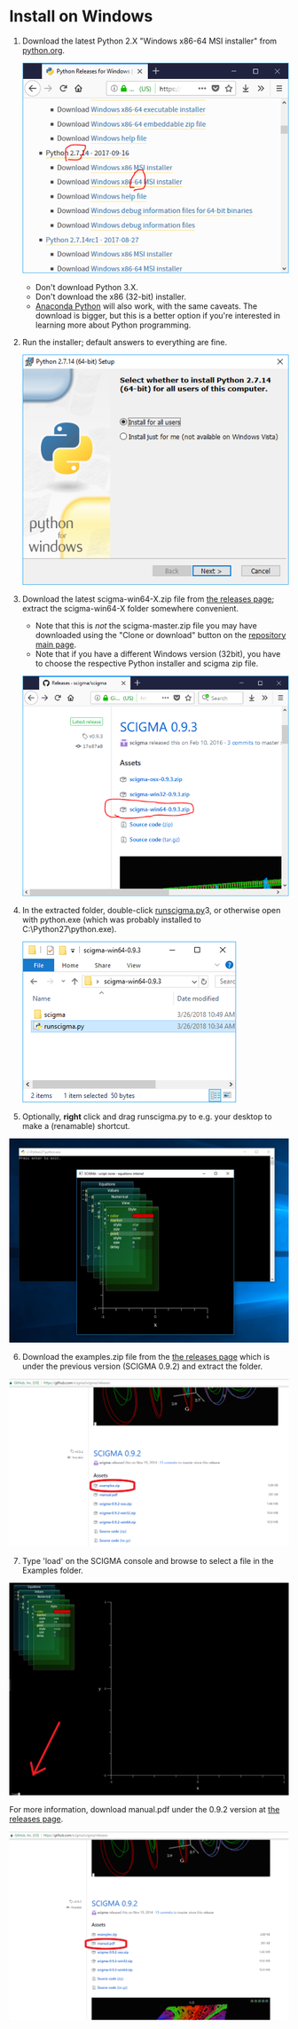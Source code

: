 
# Install on Windows

1. Download the latest Python 2.X "Windows x86-64 MSI installer" from [python.org](https://www.python.org/downloads/windows/).

    ![download python](guideImages/pyorg1.png)
    * Don't download Python 3.X.
    * Don't download the x86 (32-bit) installer.
    * [Anaconda Python](https://www.anaconda.com/download/#windows) will also work, with the same caveats. The download is bigger, but this is a better option if you're interested in learning more about Python programming.

2. Run the installer; default answers to everything are fine.

    ![install python](guideImages/pyorg2.png)

3. Download the latest scigma-win64-X.zip file from [the releases page](https://github.com/scigma/scigma/releases); extract the scigma-win64-X folder somewhere convenient.

    * Note that this is _not_ the scigma-master.zip file you may have downloaded using the "Clone or download" button on the [repository main page](https://github.com/scigma/scigma).
    * Note that if you have a different Windows version (32bit), you have to choose the respective Python installer and scigma zip file. 

    ![download SCIGMA](guideImages/scigma0.png)

4. In the extracted folder, double-click [runscigma.py](https://raw.githubusercontent.com/scigma/scigma/master/runscigma.py)3, or otherwise open with python.exe (which was probably installed to C:\Python27\python.exe).

    ![run scigma](guideImages/runscigma.png)

5. Optionally, **right** click and drag runscigma.py to e.g. your desktop to make a (renamable) shortcut.


![scigma](guideImages/running.png)

6. Download the examples.zip file from the [the releases page](https://github.com/scigma/scigma/releases) which is under the previous version (SCIGMA 0.9.2) and extract the folder.

![load file](guideImages/examples.png)

7. Type 'load' on the SCIGMA console and browse to select a file in the Examples folder.

![load file](guideImages/load.png)

For more information, download manual.pdf under the 0.9.2 version at [the releases page](https://github.com/scigma/scigma/releases).

![load file](guideImages/manual.png)

